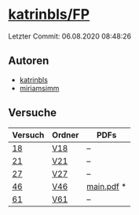 # [katrinbls/FP](https://github.com/katrinbls/FP)

Letzter Commit: 06.08.2020 08:48:26

## Autoren
- [katrinbls](https://github.com/katrinbls)
- [miriamsimm](https://github.com/miriamsimm)

## Versuche

|       Versuch        |                        Ordner                        |                                                                       PDFs                                                                       |
|----------------------|------------------------------------------------------|--------------------------------------------------------------------------------------------------------------------------------------------------|
|[18](../../versuch/18)|[V18](https://github.com/katrinbls/FP/tree/master/V18)|–                                                                                                                                                 |
|[21](../../versuch/21)|[V21](https://github.com/katrinbls/FP/tree/master/V21)|–                                                                                                                                                 |
|[27](../../versuch/27)|[V27](https://github.com/katrinbls/FP/tree/master/V27)|–                                                                                                                                                 |
|[46](../../versuch/46)|[V46](https://github.com/katrinbls/FP/tree/master/V46)|[main.pdf](https://docs.google.com/viewer?url=https://raw.githubusercontent.com/NicoWeio/awesome-ap-pdfs/main/katrinbls%E2%88%95FP/46/main.pdf) \*|
|[61](../../versuch/61)|[V61](https://github.com/katrinbls/FP/tree/master/V61)|–                                                                                                                                                 |
